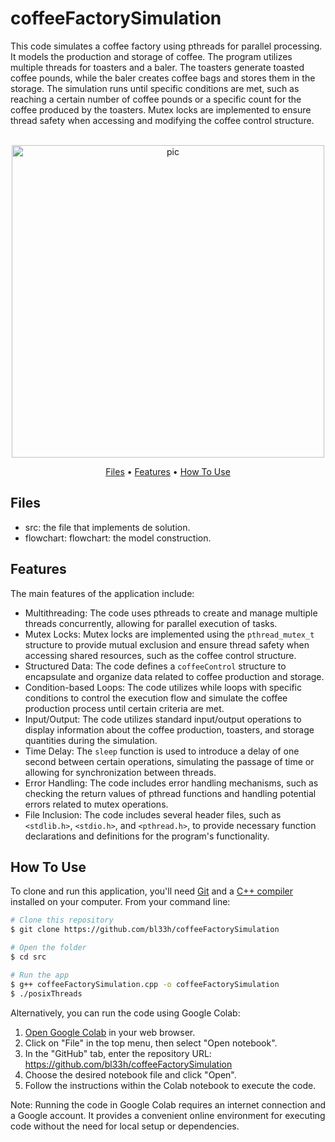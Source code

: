 # coffeeFactorySimulation
This code simulates a coffee factory using pthreads for parallel processing. It models the production and storage of coffee. The program utilizes multiple threads for toasters and a baler. The toasters generate toasted coffee pounds, while the baler creates coffee bags and stores them in the storage. The simulation runs until specific conditions are met, such as reaching a certain number of coffee pounds or a specific count for the coffee produced by the toasters. Mutex locks are implemented to ensure thread safety when accessing and modifying the coffee control structure.

<p align="center">
  <br>
  <img src="https://cdn.dribbble.com/users/743767/screenshots/2876058/coffee_press_14e.gif" alt="pic" width="500">
  <br>
</p>
<p align="center" >
  <a href="#Files">Files</a> •
  <a href="#Features">Features</a> •
  <a href="#how-to-use">How To Use</a> 
</p>

## Files

- src: the file that implements de solution.
- flowchart: flowchart: the model construction.

## Features
The main features of the application include:
- Multithreading: The code uses pthreads to create and manage multiple threads concurrently, allowing for parallel execution of tasks.
- Mutex Locks: Mutex locks are implemented using the `pthread_mutex_t` structure to provide mutual exclusion and ensure thread safety when accessing shared resources, such as the coffee control structure.
- Structured Data: The code defines a `coffeeControl` structure to encapsulate and organize data related to coffee production and storage.
- Condition-based Loops: The code utilizes while loops with specific conditions to control the execution flow and simulate the coffee production process until certain criteria are met.
- Input/Output: The code utilizes standard input/output operations to display information about the coffee production, toasters, and storage quantities during the simulation.
- Time Delay: The `sleep` function is used to introduce a delay of one second between certain operations, simulating the passage of time or allowing for synchronization between threads.
- Error Handling: The code includes error handling mechanisms, such as checking the return values of pthread functions and handling potential errors related to mutex operations.
- File Inclusion: The code includes several header files, such as `<stdlib.h>`, `<stdio.h>`, and `<pthread.h>`, to provide necessary function declarations and definitions for the program's functionality.


## How To Use
To clone and run this application, you'll need [Git](https://git-scm.com) and a [C++ compiler](https://www.fdi.ucm.es/profesor/luis/fp/devtools/mingw.html) installed on your computer. From your command line:

```bash
# Clone this repository
$ git clone https://github.com/bl33h/coffeeFactorySimulation

# Open the folder
$ cd src

# Run the app
$ g++ coffeeFactorySimulation.cpp -o coffeeFactorySimulation
$ ./posixThreads
```

Alternatively, you can run the code using Google Colab:
1. [Open Google Colab](https://colab.research.google.com) in your web browser.
2. Click on "File" in the top menu, then select "Open notebook".
3. In the "GitHub" tab, enter the repository URL: https://github.com/bl33h/coffeeFactorySimulation
4. Choose the desired notebook file and click "Open".
5. Follow the instructions within the Colab notebook to execute the code.

Note: Running the code in Google Colab requires an internet connection and a Google account. It provides a convenient online environment for executing code without the need for local setup or dependencies.
